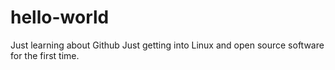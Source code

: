 # hello-world
Just learning about Github
Just getting into Linux and open source software for the first time.
